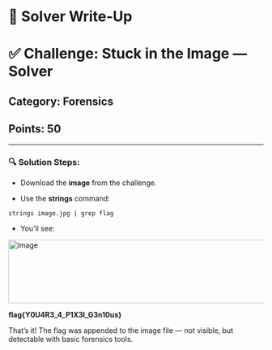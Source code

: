 # 📄 Solver Write-Up 
# ✅ Challenge: **Stuck in the Image** — Solver
## Category: Forensics
## Points: 50
__________________________________________________
### 🔍 Solution Steps:

- Download the **image** from the challenge.

- Use the **strings** command:

`strings image.jpg | grep flag`

- You’ll see:

<img width="855" height="125" alt="image" src="https://github.com/user-attachments/assets/63b0b374-8831-442c-918d-1ce19d249643" />

**flag{Y0U4R3_4_P1X3l_G3n10us}**


That’s it! The flag was appended to the image file — not visible, but detectable with basic forensics tools.
